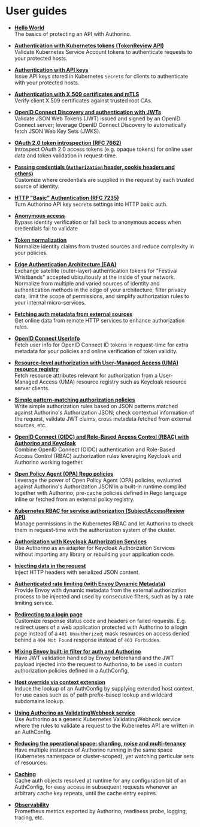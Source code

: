 # User guides

- **[Hello World](./user-guides/hello-world.md)**<br/>
The basics of protecting an API with Authorino.

- **[Authentication with Kubernetes tokens (TokenReview API)](./user-guides/kubernetes-tokenreview.md)**<br/>
Validate Kubernetes Service Account tokens to authenticate requests to your protected hosts.

- **[Authentication with API keys](./user-guides/api-key-authentication.md)**<br/>
Issue API keys stored in Kubernetes `Secret`s for clients to authenticate with your protected hosts.

- **[Authentication with X.509 certificates and mTLS](./user-guides/mtls-authentication.md)**<br/>
Verify client X.509 certificates against trusted root CAs.

- **[OpenID Connect Discovery and authentication with JWTs](./user-guides/oidc-jwt-authentication.md)**<br/>
Validate JSON Web Tokens (JWT) issued and signed by an OpenID Connect server; leverage OpenID Connect Discovery to automatically fetch JSON Web Key Sets (JWKS).

- **[OAuth 2.0 token introspection (RFC 7662)](./user-guides/oauth2-token-introspection.md)**<br/>
Introspect OAuth 2.0 access tokens (e.g. opaque tokens) for online user data and token validation in request-time.

- **[Passing credentials (`Authorization` header, cookie headers and others)](./user-guides/passing-credentials.md)**<br/>
Customize where credentials are supplied in the request by each trusted source of identity.

- **[HTTP "Basic" Authentication (RFC 7235)](./user-guides/http-basic-authentication.md)**<br/>
Turn Authorino API key `Secret`s settings into HTTP basic auth.

- **[Anonymous access](./user-guides/anonymous-access.md)**<br/>
Bypass identity verification or fall back to anonymous access when credentials fail to validate

- **[Token normalization](./user-guides/token-normalization.md)**<br/>
Normalize identity claims from trusted sources and reduce complexity in your policies.

- **[Edge Authentication Architecture (EAA)](./user-guides/edge-authentication-architecture-festival-wristbands.md)**<br/>
Exchange satellite (outer-layer) authentication tokens for "Festival Wristbands" accepted ubiquitously at the inside of your network. Normalize from multiple and varied sources of identity and authentication methods in the edge of your architecture; filter privacy data, limit the scope of permissions, and simplify authorization rules to your internal micro-services.

- **[Fetching auth metadata from external sources](./user-guides/external-metadata.md)**<br/>
Get online data from remote HTTP services to enhance authorization rules.

- **[OpenID Connect UserInfo](./user-guides/oidc-user-info.md)**<br/>
Fetch user info for OpenID Connect ID tokens in request-time for extra metadata for your policies and online verification of token validity.

- **[Resource-level authorization with User-Managed Access (UMA) resource registry](./user-guides/resource-level-authorization-uma.md)**<br/>
Fetch resource attributes relevant for authorization from a User-Managed Access (UMA) resource registry such as Keycloak resource server clients.

- **[Simple pattern-matching authorization policies](./user-guides/json-pattern-matching-authorization.md)**<br/>
Write simple authorization rules based on JSON patterns matched against Authorino's Authorization JSON; check contextual information of the request, validate JWT claims, cross metadata fetched from external sources, etc.

- **[OpenID Connect (OIDC) and Role-Based Access Control (RBAC) with Authorino and Keycloak](./user-guides/oidc-rbac.md)**<br/>
Combine OpenID Connect (OIDC) authentication and Role-Based Access Control (RBAC) authorization rules leveraging Keycloak and Authorino working together.

- **[Open Policy Agent (OPA) Rego policies](./user-guides/opa-authorization.md)**<br/>
Leverage the power of Open Policy Agent (OPA) policies, evaluated against Authorino's Authorization JSON in a built-in runtime compiled together with Authorino; pre-cache policies defined in Rego language inline or fetched from an external policy registry.

- **[Kubernetes RBAC for service authorization (SubjectAccessReview API)](./user-guides/kubernetes-subjectaccessreview.md)**<br/>
Manage permissions in the Kubernetes RBAC and let Authorino to check them in request-time with the authorization system of the cluster.

- **[Authorization with Keycloak Authorization Services](./user-guides/keycloak-authorization-services.md)**<br/>
Use Authorino as an adapter for Keycloak Authorization Services without importing any library or rebuilding your application code.

- **[Injecting data in the request](./user-guides/injecting-data.md)**<br/>
Inject HTTP headers with serialized JSON content.

- **[Authenticated rate limiting (with Envoy Dynamic Metadata)](./user-guides/authenticated-rate-limiting-envoy-dynamic-metadata.md)**<br/>
Provide Envoy with dynamic metadata from the external authorization process to be injected and used by consecutive filters, such as by a rate limiting service.

- **[Redirecting to a login page](./user-guides/deny-with-redirect-to-login.md)**<br/>
Customize response status code and headers on failed requests. E.g. redirect users of a web application protected with Authorino to a login page instead of a `401 Unauthorized`; mask resources on access denied behind a `404 Not Found` response instead of `403 Forbidden`.

- **[Mixing Envoy built-in filter for auth and Authorino](./user-guides/envoy-jwt-authn-and-authorino.md)**<br/>
Have JWT validation handled by Envoy beforehand and the JWT payload injected into the request to Authorino, to be used in custom authorization policies defined in a AuthConfig.

- **[Host override via context extension](./user-guides/host-override.md)**<br/>
Induce the lookup of an AuthConfig by supplying extended host context, for use cases such as of path prefix-based lookup and wildcard subdomains lookup.

- **[Using Authorino as ValidatingWebhook service](./user-guides/validating-webhook.md)**<br/>
Use Authorino as a generic Kubernetes ValidatingWebhook service where the rules to validate a request to the Kubernetes API are written in an AuthConfig.

- **[Reducing the operational space: sharding, noise and multi-tenancy](./user-guides/sharding.md)**<br/>
Have multiple instances of Authorino running in the same space (Kubernetes namespace or cluster-scoped), yet watching particular sets of resources.

- **[Caching](./user-guides/caching.md)**<br/>
Cache auth objects resolved at runtime for any configuration bit of an AuthConfig, for easy access in subsequent requests whenever an arbitrary cache key repeats, until the cache entry expires.

- **[Observability](./user-guides/observability.md)**<br/>
Prometheus metrics exported by Authorino, readiness probe, logging, tracing, etc.

